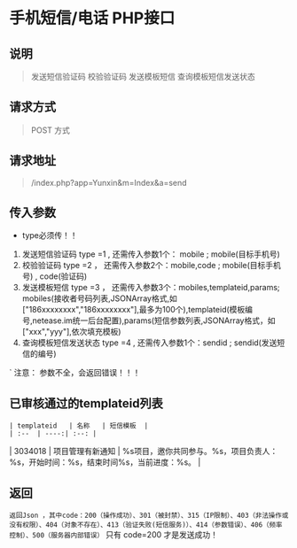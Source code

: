 # 手机短信/电话   PHP接口

## 说明

  > 发送短信验证码
  > 校验验证码
  > 发送模板短信
  > 查询模板短信发送状态

## 请求方式

   > POST 方式

## 请求地址

   >  /index.php?app=Yunxin&m=Index&a=send


## 传入参数
 * type必须传！！

1. 发送短信验证码  type =1   ,  还需传入参数1个： mobile ;  mobile(目标手机号) 
2. 校验验证码     type =2 ，    还需传入参数2个：mobile,code ;  mobile(目标手机号)  , code(验证码) 
3. 发送模板短信  type =3     ， 还需传入参数3个：mobiles,templateid,params; mobiles(接收者号码列表,JSONArray格式,如["186xxxxxxxx","186xxxxxxxx"],最多为100个),templateid(模板编号,netease.im统一后台配置),params(短信参数列表,JSONArray格式，如["xxx","yyy"],依次填充模板)
4. 查询模板短信发送状态  type =4 , 还需传入参数1个：sendid ; sendid(发送短信的编号) 

 ` 注意： 参数不全，会返回错误！！！

## 已审核通过的templateid列表
    | templateid   | 名称   | 短信模板  |
    | :--  | ----:| :--: |
   | 3034018  | 项目管理有新通知 | %s项目，邀你共同参与。%s，项目负责人：%s，开始时间：%s，结束时间%s，当前进度：%s。 |

## 返回
` 返回Json ，其中code：200（操作成功）、301（被封禁）、315（IP限制）、403（非法操作或没有权限）、404（对象不存在）、413（验证失败(短信服务)）、414（参数错误）、406（频率控制）、500（服务器内部错误）
` 只有 code=200 才是发送成功！

